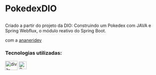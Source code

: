 # PokedexDIO

##
Criado a partir do projeto da DIO:
Construindo um Pokedex com JAVA e Spring Webflux, o módulo reativo do Spring Boot.

com a [ananeridev](https://github.com/ananeridev)

### Tecnologias utilizadas:

<div>
  <img align="center" alt="diva-Java" height="30" width="40" src="https://cdn.jsdelivr.net/gh/devicons/devicon/icons/java/java-original.svg">
  <img align="center" alt="SpringBoot" height="25" width="25" src="https://cdn.jsdelivr.net/gh/devicons/devicon/icons/spring/spring-original.svg" />
</div>
